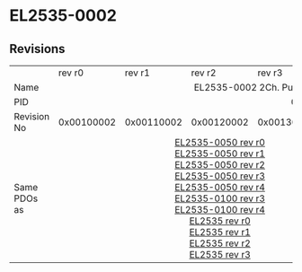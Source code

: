 # EL2535-0002

## Revisions
<table>
<tr>
<td></td>
<td>rev r0</td>
<td>rev r1</td>
<td>rev r2</td>
<td>rev r3</td>
<td>rev r4</td>
<td>rev r5</td>
<td>rev r6</td>
<td>rev r7</td>
</tr>
<tr>
<td>Name</td>
<td colspan=8 align="center">EL2535-0002 2Ch. Pulse Width Current Output (24V, 2 A)</td>
</tr>
<tr>
<td>PID</td>
<td colspan=8 align="center">0x09e73052</td>
</tr>
<tr>
<td>Revision No</td>
<td>0x00100002</td>
<td>0x00110002</td>
<td>0x00120002</td>
<td>0x00130002</td>
<td>0x00140002</td>
<td>0x00150002</td>
<td>0x00160002</td>
<td>0x00170002</td>
</tr>
<tr>
<td>Same PDOs as</td>
<td colspan=5 align="center"><a href="EL2535-0050.md">EL2535-0050 rev r0</a><br/><a href="EL2535-0050.md">EL2535-0050 rev r1</a><br/><a href="EL2535-0050.md">EL2535-0050 rev r2</a><br/><a href="EL2535-0050.md">EL2535-0050 rev r3</a><br/><a href="EL2535-0050.md">EL2535-0050 rev r4</a><br/><a href="EL2535-0100.md">EL2535-0100 rev r3</a><br/><a href="EL2535-0100.md">EL2535-0100 rev r4</a><br/><a href="EL2535.md">EL2535 rev r0</a><br/><a href="EL2535.md">EL2535 rev r1</a><br/><a href="EL2535.md">EL2535 rev r2</a><br/><a href="EL2535.md">EL2535 rev r3</a></td>
<td colspan=2 align="center"><a href="EL2535-0005.md">EL2535-0005 rev r6</a><br/><a href="EL2535-0050.md">EL2535-0050 rev r5</a><br/><a href="EL2535-0050.md">EL2535-0050 rev r6</a><br/><a href="EL2535-0100.md">EL2535-0100 rev r5</a><br/><a href="EL2535-0100.md">EL2535-0100 rev r6</a><br/><a href="EL2535.md">EL2535 rev r5</a><br/><a href="EL2535.md">EL2535 rev r6</a></td>
<td><a href="EL2535-0005.md">EL2535-0005 rev r7</a><br/><a href="EL2535-0050.md">EL2535-0050 rev r7</a><br/><a href="EL2535-0100.md">EL2535-0100 rev r7</a><br/><a href="EL2535.md">EL2535 rev r7</a></td>
</tr>
</table>
